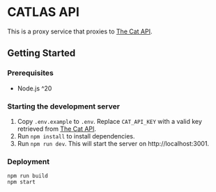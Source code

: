 # CATLAS API

This is a proxy service that proxies to [The Cat API](https://thecatapi.com/).

## Getting Started

### Prerequisites

- Node.js ^20

### Starting the development server

1. Copy `.env.example` to `.env`. Replace `CAT_API_KEY` with a valid key retrieved from [The Cat API](https://thecatapi.com/).
2. Run `npm install` to install dependencies.
3. Run `npm run dev`. This will start the server on http://localhost:3001.

### Deployment
```
npm run build
npm start
```
